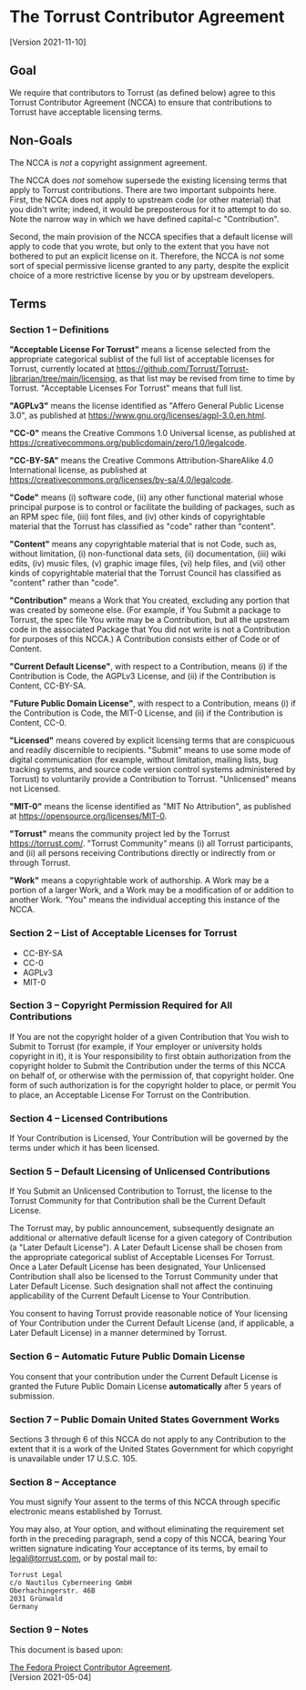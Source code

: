 # The Torrust Contributor Agreement

<!-- markdownlint-disable MD013 -->

[Version 2021-11-10]

## Goal

We require that contributors to Torrust (as defined below) agree to this Torrust Contributor Agreement (NCCA) to ensure that contributions to Torrust have acceptable licensing terms.

## Non-Goals

The NCCA is _not_ a copyright assignment agreement.

The NCCA does _not_ somehow supersede the existing licensing terms that apply to Torrust contributions. There are two important subpoints here. First, the NCCA does not apply to upstream code (or other material) that you didn't write; indeed, it would be preposterous for it to attempt to do so. Note the narrow way in which we have defined capital-c "Contribution".

Second, the main provision of the NCCA specifies that a default license will apply to code that you wrote, but only to the extent that you have not bothered to put an explicit license on it. Therefore, the NCCA is _not_ some sort of special permissive license granted to any party, despite the explicit choice of a more restrictive license by you or by upstream developers.

## Terms

### Section 1 – Definitions

__"Acceptable License For Torrust"__ means a license selected from the appropriate categorical sublist of the full list of acceptable licenses for Torrust, currently located at <https://github.com/Torrust/Torrust-librarian/tree/main/licensing>, as that list may be revised from time to time by Torrust. "Acceptable Licenses For Torrust" means that full list.

__"AGPLv3"__ means the license identified as "Affero General Public License 3.0", as published at <https://www.gnu.org/licenses/agpl-3.0.en.html>.

__"CC-0"__ means the Creative Commons 1.0 Universal license, as published at <https://creativecommons.org/publicdomain/zero/1.0/legalcode>.

__"CC-BY-SA"__ means the Creative Commons Attribution-ShareAlike 4.0 International license, as published at <https://creativecommons.org/licenses/by-sa/4.0/legalcode>.

__"Code"__ means (i) software code, (ii) any other functional material whose principal purpose is to control or facilitate the building of packages, such as an RPM spec file, (iii) font files, and (iv) other kinds of copyrightable material that the Torrust has classified as "code" rather than "content".

__"Content"__ means any copyrightable material that is not Code, such as, without limitation, (i) non-functional data sets, (ii) documentation, (iii) wiki edits, (iv) music files, (v) graphic image files, (vi) help files, and (vii) other kinds of copyrightable material that the Torrust Council has classified as "content" rather than "code".

__"Contribution"__ means a Work that You created, excluding any portion that was created by someone else. (For example, if You Submit a package to Torrust, the spec file You write may be a Contribution, but all the upstream code in the associated Package that You did not write is not a Contribution for purposes of this NCCA.) A Contribution consists either of Code or of Content.

__"Current Default License"__, with respect to a Contribution, means (i) if the Contribution is Code, the AGPLv3 License, and (ii) if the Contribution is Content, CC-BY-SA.

__"Future Public Domain License"__, with respect to a Contribution, means (i) if the Contribution is Code, the MIT-0 License, and (ii) if the Contribution is Content, CC-0.

__"Licensed"__ means covered by explicit licensing terms that are conspicuous and readily discernible to recipients.
"Submit" means to use some mode of digital communication (for example, without limitation, mailing lists, bug tracking systems, and source code version control systems administered by Torrust) to voluntarily provide a Contribution to Torrust.
"Unlicensed" means not Licensed.

__"MIT-0"__ means the license identified as "MIT No Attribution", as published at <https://opensource.org/licenses/MIT-0>.

__"Torrust"__ means the community project led by the Torrust <https://torrust.com/>.
"Torrust Community" means (i) all Torrust participants, and (ii) all persons receiving Contributions directly or indirectly from or through Torrust.

__"Work"__ means a copyrightable work of authorship. A Work may be a portion of a larger Work, and a Work may be a modification of or addition to another Work.  "You" means the individual accepting this instance of the NCCA.

### Section 2 – List of Acceptable Licenses for Torrust

- CC-BY-SA
- CC-0
- AGPLv3
- MIT-0

### Section 3 – Copyright Permission Required for All Contributions

If You are not the copyright holder of a given Contribution that You wish to Submit to Torrust (for example, if Your employer or university holds copyright in it), it is Your responsibility to first obtain authorization from the copyright holder to Submit the Contribution under the terms of this NCCA on behalf of, or otherwise with the permission of, that copyright holder. One form of such authorization is for the copyright holder to place, or permit You to place, an Acceptable License For Torrust on the Contribution.

### Section 4 – Licensed Contributions

If Your Contribution is Licensed, Your Contribution will be governed by the terms under which it has been licensed.

### Section 5 – Default Licensing of Unlicensed Contributions

If You Submit an Unlicensed Contribution to Torrust, the license to the Torrust Community for that Contribution shall be the Current Default License.

The Torrust may, by public announcement, subsequently designate an additional or alternative default license for a given category of Contribution (a "Later Default License"). A Later Default License shall be chosen from the appropriate categorical sublist of Acceptable Licenses For Torrust.
Once a Later Default License has been designated, Your Unlicensed Contribution shall also be licensed to the Torrust Community under that Later Default License. Such designation shall not affect the continuing applicability of the Current Default License to Your Contribution.

You consent to having Torrust provide reasonable notice of Your licensing of Your Contribution under the Current Default License (and, if applicable, a Later Default License) in a manner determined by Torrust.

### Section 6 – Automatic Future Public Domain License

You consent that your contribution under the Current Default License is granted the Future Public Domain License __automatically__ after 5 years of submission.

### Section 7 – Public Domain United States Government Works

Sections 3 through 6 of this NCCA do not apply to any Contribution to the extent that it is a work of the United States Government for which copyright is unavailable under 17 U.S.C. 105.

### Section 8 – Acceptance

You must signify Your assent to the terms of this NCCA through specific electronic means established by Torrust.

You may also, at Your option, and without eliminating the requirement set forth in the preceding paragraph, send a copy of this NCCA, bearing Your written signature indicating Your acceptance of its terms, by email to legal@torrust.com, or by postal mail to:

    Torrust Legal
    c/o Nautilus Cyberneering GmbH
    Oberhachingerstr. 46B
    2031 Grünwald
    Germany

### Section 9 – Notes

This document is based upon:

[The Fedora Project Contributor Agreement](https://fedoraproject.org/w/index.php?title=Legal:Fedora_Project_Contributor_Agreement&oldid=629385).  
[Version 2021-05-04]

<!-- markdownlint-enable MD013 -->
